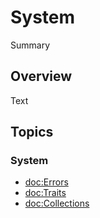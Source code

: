 # System

<!--@START_MENU_TOKEN@-->Summary<!--@END_MENU_TOKEN@-->

## Overview

<!--@START_MENU_TOKEN@-->Text<!--@END_MENU_TOKEN@-->

## Topics

### System

- <doc:Errors>
- <doc:Traits>
- <doc:Collections>

